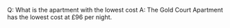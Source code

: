 Q: What is the apartment with the lowest cost
A: The Gold Court Apartment has the lowest cost at £96 per night.